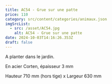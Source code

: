 ```yaml
---
title: AC54 - Grue sur une patte
price: 110
category: src/content/categories/animaux.json
imgSrcList:
  - src: /asset/AC54.jpg
    alt: AC54 - Grue sur une patte
date: 2024-10-03T14:16:26.353Z
draft: false
---
```


A planter dans le jardin. 

En acier Corten, épaisseur 3 mm

Hauteur 710 mm (hors tige) x Largeur 630 mm
